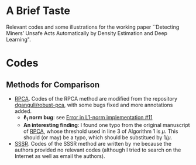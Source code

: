 # A Brief Taste

Relevant codes and some illustrations for the working paper ``Detecting Miners’ Unsafe Acts Automatically by Density Estimation and Deep Learning".



# Codes

## Methods for Comparison

- [RPCA](https://dl.acm.org/doi/abs/10.1145/1970392.1970395). Codes of the RPCA method are modified from the repository [dganguli/robust-pca](https://github.com/dganguli/robust-pca), with some bugs fixed and more annotations added.
  - **$\ell_1$ norm bug**: see [Error in L1-norm implementation #11](https://github.com/dganguli/robust-pca/issues/11)
  - **An interesting finding**: I found one typo from the original manuscript of [RPCA](https://dl.acm.org/doi/abs/10.1145/1970392.1970395), whose threshold used in line 3 of Algorithm 1 is $\mu$. This should (or may) be a typo, which should be substitued by $1/\mu$.
- [SSSR](https://ieeexplore.ieee.org/document/8485415). Codes of the SSSR method are written by me because the authors provided no relevant codes (although I tried to search on the Internet as well as email the authors).

